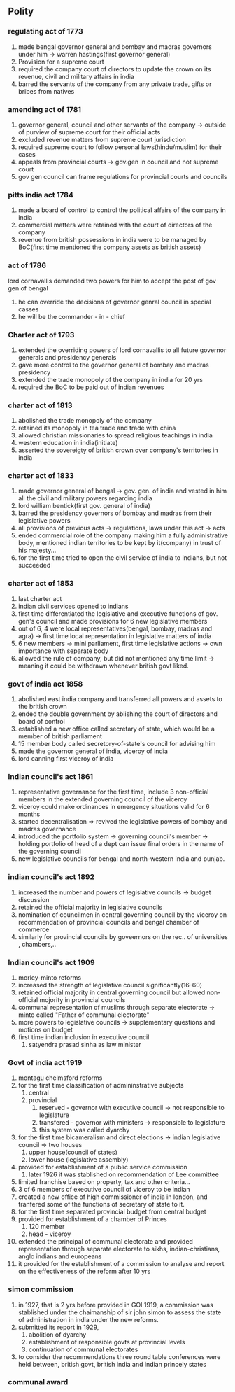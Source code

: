 ## Polity
### regulating act of 1773
1. made bengal governor general and bombay and madras governors under him -> warren hastings(first governor general)
2. Provision for a supreme court
3. required the company court of directors to update the crown on its revenue, civil and military affairs in india
4. barred the servants of the company from any private trade, gifts or bribes from natives
### amending act of 1781
1. governor general, council and other servants of the company -> outside of purview of supreme court for their official acts
2. excluded revenue matters from supreme court jurisdiction
3. required supreme court to follow personal laws(hindu/muslim) for their cases
4. appeals from provincial courts -> gov.gen in council and not supreme court
5. gov gen council can frame regulations for provincial courts and councils
### pitts india act 1784
1. made a board of control to control the political affairs of the company in india
2. commercial matters were retained with the court of directors of the company
3. revenue from british possessions in india were to be managed by BoC(first time mentioned the company assets as british assets)
### act of 1786
lord cornavallis demanded two powers for him to accept the post of gov gen of bengal
1. he can override the decisions of governor genral council in special casses
2. he will be the commander - in - chief
### Charter act of 1793
1. extended the overriding powers of lord cornavallis to all future governor generals and presidency generals
2. gave more control to the governor general of bombay and madras presidency
3. extended the trade monopoly of the company in india for 20 yrs
4. required the BoC to be paid out of indian revenues
### charter act of 1813
1. abolished the trade monopoly of the company
2. retained its monopoly in tea trade and trade with china
3. allowed christian missionaries to spread religious teachings in india
4. western education in india(initiate)
5. asserted the sovereigty of british crown over company's territories in india
### charter act of 1833
1. made governor general of bengal -> gov. gen. of india and vested in him all the civil and military powers regarding india
2. lord william bentick(first gov. general of india)
3. barred the presidency governors of bombay and madras from their legislative powers
4. all provisions of previous acts -> regulations, laws under this act -> acts
5. ended commercial role of the company making him a fully administrative body, mentioned indian territories to be kept by it(company) in trust of his majesty...
6. for the first time tried to open the civil service of india to indians, but not succeeded
### charter act of 1853
1. last charter act
2. indian civil services opened to indians
3. first time differentiated the legislative and executive functions of gov. gen's council and made provisions for 6 new legislative members
4. out of 6, 4 were local representatives(bengal, bombay, madras and agra) -> first time local representation in legislative matters of india
5. 6 new members -> mini parliament, first time legislative actions -> own importance with separate body
6. allowed the rule of company, but did not mentioned any time limit -> meaning it could be withdrawn whenever british govt liked.
### govt of india act 1858
1. abolished east india company and transferred all powers and assets to the british crown
2. ended the double government by ablishing the court of directors and board of control
3. established a new office called secretary of state, which would be a member of british parliament
4. 15 member body called secretory-of-state's council for advising him
5. made the governor general of india, viceroy of india
6. lord canning first viceroy of india

### Indian council's act 1861
1. representative governance for the first time, include 3 non-official members in the extended governing council of the viceroy
2. viceroy could make ordinances in emergency situations valid for 6 months
3. started decentralisation => revived the legislative powers of bombay and madras governance
4. introduced the portfolio system -> governing council's member -> holding portfolio of head of a dept can issue final orders in the name of the governing council
5. new legislative councils for bengal and north-western india and punjab.
### indian council's act 1892
1. increased the number and powers of legislative councils -> budget discussion
2. retained the official majority in legislative councils
3. nomination of councilmen in central governing council by the viceroy on recommendation of provincial councils and bengal chamber of commerce
4. similarly for provincial councils by goveernors on the rec.. of universities , chambers,..
### Indian council's act 1909
1. morley-minto reforms
2. increased the strength of legislative council significantly(16-60)
3. retained official majority in central governing council but allowed non-official mojority in provincial councils
4. communal representation of muslims through separate electorate -> minto called "Father of communal electorate"
5. more powers to legislative councils -> supplementary questions and motions on budget
6. first time indian inclusion in executive council
	1. satyendra prasad sinha as law minister
### Govt of india act 1919
1. montagu chelmsford reforms
2. for the first time classification of admininstrative subjects 
	1. central 
	2. provincial 
		1. reserved - governor with executive council -> not responsible to legislature
		2. transfered - governor with ministers -> responsible to legislature
		3. this system was called dyarchy
3. for the first time bicameralism and direct elections -> indian legislative council => two houses
	1. upper house(council of states)
	2. lower house (legislative assembly)
4. provided for establishment of a public service commission
	1. later 1926 it was stablished on recommendation of Lee committee
5. limited franchise based on property, tax and other criteria...
6. 3 of 6 members of executive council of viceroy to be indian
7. created a new office of high commissioner of india in london, and tranfered some of the functions of secretary of state to it.
8. for the first time separated provincial budget from central budget
9. provided for establishment of a chamber of Princes
	1. 120 member
	2. head - viceroy
10. extended the principal of communal electorate and provided representation through separate electorate to sikhs, indian-christians, anglo indians and europeans
11. it provided for the establishment of a commission to analyse and report on the effectiveness of the reform after 10 yrs
### simon commission
1. in 1927, that is 2 yrs before provided in GOI 1919, a commission was stablished under the chaimanship of sir john simon to assess the state of administration in india under the new reforms.
2. submitted its report in 1929,
	1. abolition of dyarchy
	2. establishment of responsible govts at provincial levels
	3. continuation of communal electorates
3. to consider the recommendations three round table conferences were held between, british govt, british india and indian princely states
### communal award
